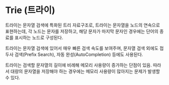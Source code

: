 # Trie (트라이)

트라이는 문자열 검색에 특화된 트리 자료구조로, 트라이는 문자열을 노드의 연속으로 표현하는데, 각 노드는 문자를 저장하고, 해당 문자가 마지막 문자인 경우에는 단어의 종료를 표시하는 노드로 구성된다.

트라이는 문자열 검색에 있어서 매우 빠른 검색 속도를 보여주며, 문자열 검색 외에도 접두사 검색(Prefix Search), 자동 완성(AutoCompletion) 등에도 사용된다.

트라이는 검색할 문자열의 길이에 비례해 메모리 사용량이 증가하는 단점이 있음. 따라서 대량의 문자열을 저장해야 하는 경우에는 메모리 사용량이 많아지는 문제가 발생할 수 있다.
